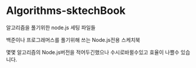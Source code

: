 # Algorithms-sktechBook
알고리즘을 풀기위한 node.js 세팅 파일들

백준이나 프로그래머스를 풀기위해 쓰는 Node.js전용 스케치북

몇몇 알고리즘의 Node.js버전을 적어두긴했으나 수시로바뀔수있고 효율이 나쁠수 있습니다.
